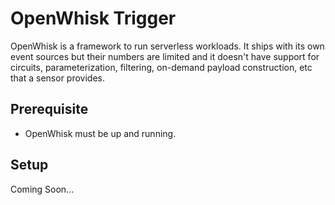 # OpenWhisk Trigger

OpenWhisk is a framework to run serverless workloads. It ships with its own event sources but their numbers are limited
and it doesn't have support for circuits, parameterization, filtering, on-demand payload construction, etc that a sensor provides.

## Prerequisite

- OpenWhisk must be up and running.

## Setup

Coming Soon...
